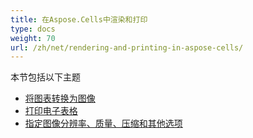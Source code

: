 ```yaml
---
title: 在Aspose.Cells中渲染和打印
type: docs
weight: 70
url: /zh/net/rendering-and-printing-in-aspose-cells/
---
```


本节包括以下主题

- [将图表转换为图像](/cells/zh/net/convert-charts-to-images/)
- [打印电子表格](/cells/zh/net/print-spreadsheets/)
- [指定图像分辨率、质量、压缩和其他选项](/cells/zh/net/specify-image-resolution-quality-compression-and-other-options/)
